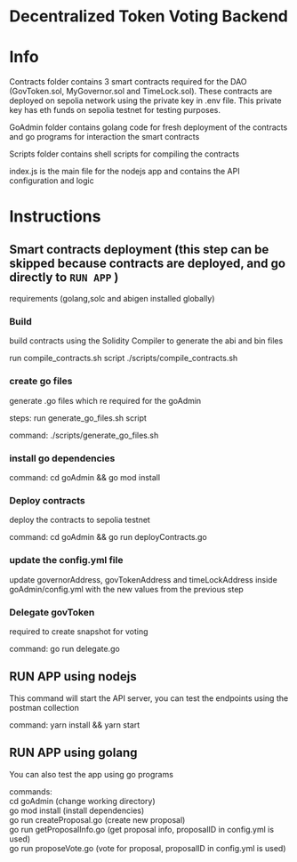 Decentralized Token Voting Backend
==============

# Info
Contracts folder contains 3 smart contracts required for the DAO (GovToken.sol, MyGovernor.sol and TimeLock.sol). These contracts are deployed on sepolia network using the private key in .env file. This private key has eth funds on sepolia testnet for testing purposes.

GoAdmin folder contains golang code for fresh deployment of the contracts and go programs for interaction the smart contracts

Scripts folder contains shell scripts for compiling the contracts

index.js is the main file for the nodejs app and contains the API configuration and logic

# Instructions

## Smart contracts deployment (this step can be skipped because contracts are deployed, and go directly to `RUN APP` )

requirements (golang,solc and abigen installed globally) 


### Build

build contracts using the Solidity Compiler to generate the abi and bin files

run compile_contracts.sh script  ./scripts/compile_contracts.sh


### create go files

generate .go files which re required for the goAdmin

steps:
run generate_go_files.sh script

command:
./scripts/generate_go_files.sh


### install go dependencies

command:
cd goAdmin && go mod install


### Deploy contracts

deploy the contracts to sepolia testnet

command:
cd goAdmin && go run deployContracts.go


### update the config.yml file
update governorAddress, govTokenAddress and timeLockAddress inside goAdmin/config.yml with the new values from the previous step

### Delegate govToken
required to create snapshot for voting

command:
go run delegate.go


## RUN APP using nodejs
This command will start the API server, you can test the endpoints using the postman collection

command:
yarn install && yarn start

## RUN APP using golang
You can also test the app using go programs

commands:\
cd goAdmin (change working directory)\
go mod install (install dependencies)\
go run createProposal.go (create new proposal)\
go run getProposalInfo.go (get proposal info, proposalID in config.yml is used)\
go run proposeVote.go (vote for proposal, proposalID in config.yml is used)



